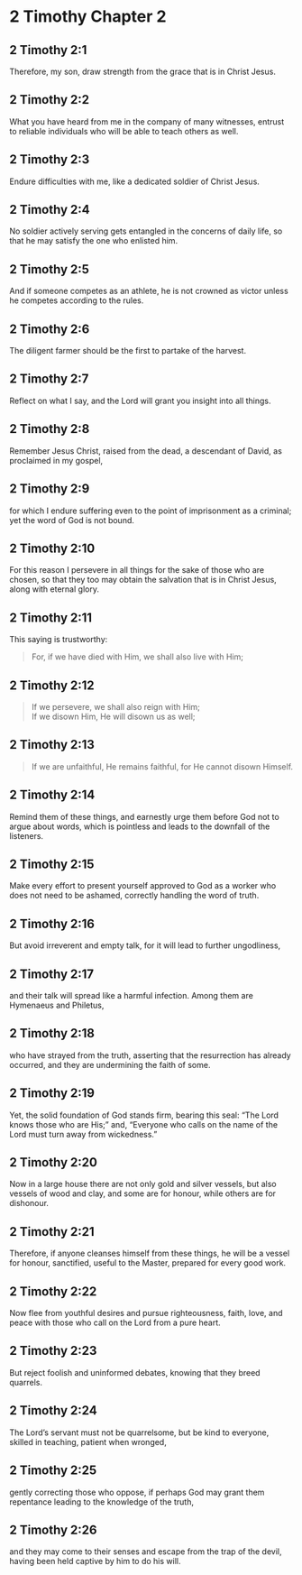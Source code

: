 # 2 Timothy Chapter 2

## 2 Timothy 2:1

Therefore, my son, draw strength from the grace that is in Christ Jesus.

## 2 Timothy 2:2

What you have heard from me in the company of many witnesses, entrust to reliable individuals who will be able to teach others as well.

## 2 Timothy 2:3

Endure difficulties with me, like a dedicated soldier of Christ Jesus.

## 2 Timothy 2:4

No soldier actively serving gets entangled in the concerns of daily life, so that he may satisfy the one who enlisted him.

## 2 Timothy 2:5

And if someone competes as an athlete, he is not crowned as victor unless he competes according to the rules.

## 2 Timothy 2:6

The diligent farmer should be the first to partake of the harvest.

## 2 Timothy 2:7

Reflect on what I say, and the Lord will grant you insight into all things.

## 2 Timothy 2:8

Remember Jesus Christ, raised from the dead, a descendant of David, as proclaimed in my gospel,

## 2 Timothy 2:9

for which I endure suffering even to the point of imprisonment as a criminal; yet the word of God is not bound.

## 2 Timothy 2:10

For this reason I persevere in all things for the sake of those who are chosen, so that they too may obtain the salvation that is in Christ Jesus, along with eternal glory.

## 2 Timothy 2:11

This saying is trustworthy:

> For, if we have died with Him,
> we shall also live with Him;

## 2 Timothy 2:12

> If we persevere,
> we shall also reign with Him;  
> If we disown Him,
> He will disown us as well;

## 2 Timothy 2:13

> If we are unfaithful,
> He remains faithful,
> for He cannot disown Himself.

## 2 Timothy 2:14

Remind them of these things, and earnestly urge them before God not to argue about words, which is pointless and leads to the downfall of the listeners.

## 2 Timothy 2:15

Make every effort to present yourself approved to God as a worker who does not need to be ashamed, correctly handling the word of truth.

## 2 Timothy 2:16

But avoid irreverent and empty talk, for it will lead to further ungodliness,

## 2 Timothy 2:17

and their talk will spread like a harmful infection. Among them are Hymenaeus and Philetus,

## 2 Timothy 2:18

who have strayed from the truth, asserting that the resurrection has already occurred, and they are undermining the faith of some.

## 2 Timothy 2:19

Yet, the solid foundation of God stands firm, bearing this seal: “The Lord knows those who are His;” and, “Everyone who calls on the name of the Lord must turn away from wickedness.”

## 2 Timothy 2:20

Now in a large house there are not only gold and silver vessels, but also vessels of wood and clay, and some are for honour, while others are for dishonour.

## 2 Timothy 2:21

Therefore, if anyone cleanses himself from these things, he will be a vessel for honour, sanctified, useful to the Master, prepared for every good work.

## 2 Timothy 2:22

Now flee from youthful desires and pursue righteousness, faith, love, and peace with those who call on the Lord from a pure heart.

## 2 Timothy 2:23

But reject foolish and uninformed debates, knowing that they breed quarrels.

## 2 Timothy 2:24

The Lord’s servant must not be quarrelsome, but be kind to everyone, skilled in teaching, patient when wronged,

## 2 Timothy 2:25

gently correcting those who oppose, if perhaps God may grant them repentance leading to the knowledge of the truth,

## 2 Timothy 2:26

and they may come to their senses and escape from the trap of the devil, having been held captive by him to do his will.
